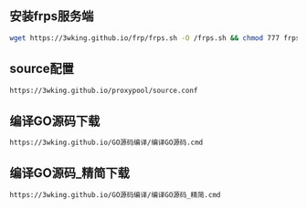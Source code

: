 ## 安装frps服务端
```sh
wget https://3wking.github.io/frp/frps.sh -O /frps.sh && chmod 777 frps.sh && ./frps.sh
```
## source配置
```sh
https://3wking.github.io/proxypool/source.conf
```
## 编译GO源码下载
```sh
https://3wking.github.io/GO源码编译/编译GO源码.cmd
```
## 编译GO源码_精简下载
```sh
https://3wking.github.io/GO源码编译/编译GO源码_精简.cmd
```
